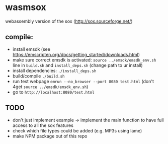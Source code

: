 # wasmsox

webassembly version of the sox (http://sox.sourceforge.net/)

## compile:

- install emsdk (see https://emscripten.org/docs/getting_started/downloads.html)
- make sure correct emsdk is activated: `source ../emsdk/emsdk_env.sh` line in `build.sh` and `install_deps.sh` (change path to ur install)
- install dependencies: `./install_deps.sh`
- build/compile `./build.sh`
- run test webpage `emrun --no_browser --port 8080 test.html` (don't 4get `source ../emsdk/emsdk_env.sh`)
- go to `http://localhost:8080/test.html`

## TODO

- don't just implement example -> implement the main function to have full access to all the sox features
- check which file types could be added (e.g. MP3s using lame)
- make NPM package out of this repo
